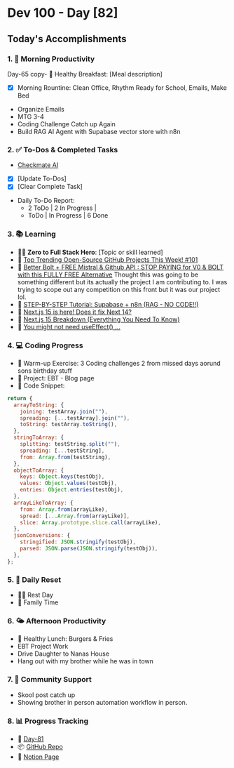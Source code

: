 # Dev 100 - Day [82]

## Today's Accomplishments

### 1. 🌅 Morning Productivity

Day-65 copy- 🍳 Healthy Breakfast: [Meal description]
- [x] Morning Rountine: Clean Office, Rhythm Ready for School, Emails, Make Bed
- Organize Emails
- MTG 3-4
- Coding Challenge Catch up Again
- Build RAG AI Agent with Supabase vector store with n8n

### 2. ✅ To-Dos & Completed Tasks

- [Checkmate AI](https://checkmate-ai.vercel.app/)
- [x] [Update To-Dos]
- [x] [Clear Complete Task]
- Daily To-Do Report: 
    -  2 ToDo | 2 In Progress |
    -   ToDo |  In Progress | 6 Done

### 3. 📚 Learning

- 🦸‍♂️ **Zero to Full Stack Hero**: [Topic or skill learned]
- 🔗 [Top Trending Open-Source GitHub Projects This Week! #101](https://www.youtube.com/watch?v=859Qc2TU7u8)
- 🔗 [Better Bolt + FREE Mistral & Github API : STOP PAYING for V0 & BOLT with this FULLY FREE Alternative](https://www.youtube.com/watch?v=p_tyWtQZx48) Thought this was going to be something different but its actually the project I am contributing to. I was trying to scope out any competition on this front but it was our project lol. 
- 🔗 [STEP-BY-STEP Tutorial: Supabase + n8n (RAG - NO CODE!!)](https://www.youtube.com/watch?v=jakZIZe776Y)
- 🔗 [Next.js 15 is here! Does it fix Next 14?](https://www.youtube.com/watch?v=Igt89sDaboE)
- 🔗 [Next.js 15 Breakdown (Everything You Need To Know)](https://www.youtube.com/watch?v=fqabW3WRUbw)
- 🔗 [You might not need useEffect() ...](https://www.youtube.com/watch?v=V1f8MOQiHRw)

### 4. 💻 Coding Progress

- 🧠 Warm-up Exercise: 3 Coding challenges 2 from missed days aorund sons birthday stuff
- 🦺 Project: EBT - Blog page
- 📝 Code Snippet:

```javascript
return {
  arrayToString: {
    joining: testArray.join(""),
    spreading: [...testArray].join(""),
    toString: testArray.toString(),
  },
  stringToArray: {
    splitting: testString.split(""),
    spreading: [...testString],
    from: Array.from(testString),
  },
  objectToArray: {
    keys: Object.keys(testObj),
    values: Object.values(testObj),
    entries: Object.entries(testObj),
  },
  arrayLikeToArray: {
    from: Array.from(arrayLike),
    spread: [...Array.from(arrayLike)],
    slice: Array.prototype.slice.call(arrayLike),
  },
  jsonConversions: {
    stringified: JSON.stringify(testObj),
    parsed: JSON.parse(JSON.stringify(testObj)),
  },
};
```

### 5. 🔄 Daily Reset

- 🏋️‍♂️ Rest Day
- 🧘 Family Time

### 6. 🌤️ Afternoon Productivity

- 🍱 Healthy Lunch: Burgers & Fries
- EBT Project Work
- Drive Daughter to Nanas House
- Hang out with my brother while he was in town

### 7. 🤝 Community Support

- Skool post catch up
- Showing brother in person automation workflow in person. 

### 8. 📊 Progress Tracking

- 🏫 [Day-81](https://www.skool.com/universityofcode/dev-100-day-81)
- 📦 [GitHub Repo](https://github.com/Digitl-Alchemyst/dev100/blob/main/Day-81/day81.md)
- 📄 [Notion Page](https://liberating-galley-48d.notion.site/Dev100-Coding-Lifestyle-Challenge-a85ec9fba3ce41f3b29d581a1a85d92b?pvs=4)

